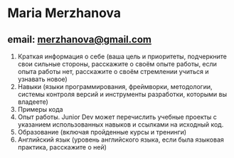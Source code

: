 # Maria Merzhanova

## email: merzhanova@gmail.com

1. Краткая информация о себе (ваша цель и приоритеты, подчеркните свои сильные стороны, расскажите о своём опыте работы, если опыта работы нет, расскажите о своём стремлении учиться и узнавать новое)
2. Навыки (языки программирования, фреймворки, методологии, системы контроля версий и инструменты разработки, которыми вы владеете)
3. Примеры кода
4. Опыт работы. Junior Dev может перечислить учебные проекты с указанием использованных навыков и ссылками на исходный код.
5. Образование (включая пройденные курсы и тренинги)
6. Английский язык (уровень английского языка, если была языковая практика, расскажите о ней)
